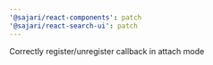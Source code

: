 ```yaml
---
'@sajari/react-components': patch
'@sajari/react-search-ui': patch
---
```


Correctly register/unregister callback in attach mode
